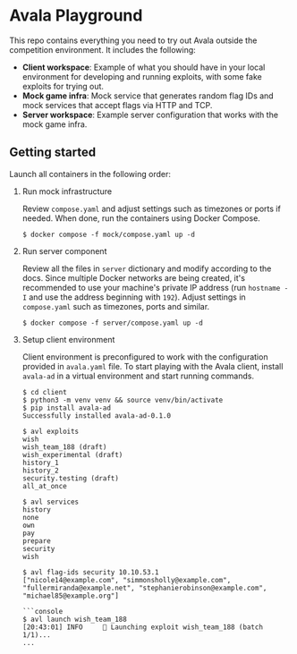 # Avala Playground

This repo contains everything you need to try out Avala outside the competition environment. It includes the following:

- **Client workspace**: Example of what you should have in your local environment for developing and running exploits, with some fake exploits for trying out.
- **Mock game infra**: Mock service that generates random flag IDs and mock services that accept flags via HTTP and TCP.
- **Server workspace**: Example server configuration that works with the mock game infra.

## Getting started

Launch all containers in the following order:

1. Run mock infrastructure

    Review `compose.yaml` and adjust settings such as timezones or ports if needed. When done, run the containers using Docker Compose.

    ```console
    $ docker compose -f mock/compose.yaml up -d
    ```

2. Run server component

    Review all the files in `server` dictionary and modify according to the docs. Since multiple Docker networks are being created, it's recommended to use your machine's private IP address (run `hostname -I` and use the address beginning with `192`). Adjust settings in `compose.yaml` such as timezones, ports and similar.

    ```console
    $ docker compose -f server/compose.yaml up -d
    ```

3. Setup client environment

    Client environment is preconfigured to work with the configuration provided in `avala.yaml` file. To start playing with the Avala client, install `avala-ad` in a virtual environment and start running commands.

    ```console
    $ cd client
    $ python3 -m venv venv && source venv/bin/activate
    $ pip install avala-ad
    Successfully installed avala-ad-0.1.0
    ```
    ```console
    $ avl exploits
    wish
    wish_team_188 (draft)
    wish_experimental (draft)
    history_1
    history_2
    security.testing (draft)
    all_at_once
    ```
    ```console
    $ avl services
    history
    none
    own
    pay
    prepare
    security
    wish
    ```
    ```console
    $ avl flag-ids security 10.10.53.1
    ["nicole14@example.com", "simmonsholly@example.com", "fullermiranda@example.net", "stephanierobinson@example.com", "michael85@example.org"]
    
    ```console
    $ avl launch wish_team_188
    [20:43:01] INFO     🚀 Launching exploit wish_team_188 (batch 1/1)...
    ...
    ```